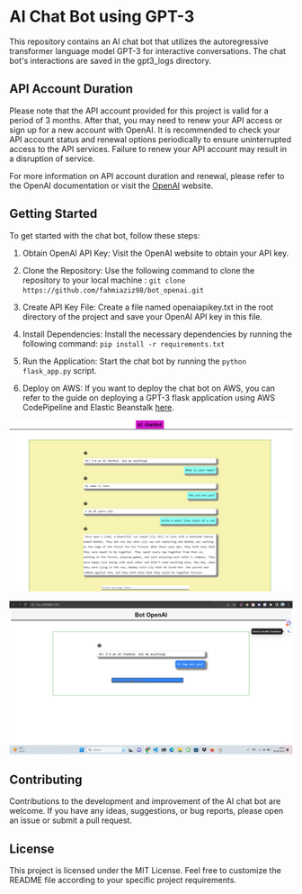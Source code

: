 # AI Chat Bot using GPT-3
This repository contains an AI chat bot that utilizes the autoregressive transformer language model GPT-3 for interactive conversations. The chat bot's interactions are saved in the gpt3_logs directory.

## API Account Duration
Please note that the API account provided for this project is valid for a period of 3 months. After that, you may need to renew your API access or sign up for a new account with OpenAI. It is recommended to check your API account status and renewal options periodically to ensure uninterrupted access to the API services. Failure to renew your API account may result in a disruption of service.

For more information on API account duration and renewal, please refer to the OpenAI documentation or visit the [OpenAI](https://platform.openai.com/docs/introduction) website.

## Getting Started
To get started with the chat bot, follow these steps:

1. Obtain OpenAI API Key: Visit the OpenAI website to obtain your API key.
2. Clone the Repository: Use the following command to clone the repository to your local machine :
    `git clone https://github.com/fahmiaziz98/bot_openai.git`

3. Create API Key File: Create a file named openaiapikey.txt in the root directory of the project and save your OpenAI API key in this file.
4. Install Dependencies: Install the necessary dependencies by running the following command: 
    `pip install -r requirements.txt`

5. Run the Application: Start the chat bot by running the `python flask_app.py` script.
6. Deploy on AWS: If you want to deploy the chat bot on AWS, you can refer to the guide on deploying a GPT-3 flask application using AWS CodePipeline and Elastic Beanstalk [here](https://medium.com/@contact.blessin/deploying-a-gpt-3-flask-application-on-aws-codepipeline-and-elastic-beanstalk-681cd2ece897).

![bot](BotV2.png)

![bot](update_ui.png)


## Contributing
Contributions to the development and improvement of the AI chat bot are welcome. If you have any ideas, suggestions, or bug reports, please open an issue or submit a pull request.

## License
This project is licensed under the MIT License. Feel free to customize the README file according to your specific project requirements.
